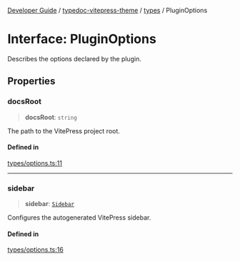 [Developer Guide](../../../README.md) / [typedoc-vitepress-theme](../../README.md) / [types](../README.md) / PluginOptions

# Interface: PluginOptions

Describes the options declared by the plugin.

## Properties

### docsRoot

> **docsRoot**: `string`

The path to the VitePress project root.

#### Defined in

[types/options.ts:11](https://github.com/typedoc2md/typedoc-plugin-markdown/blob/main/packages/typedoc-vitepress-theme/src/types/options.ts#L11)

***

### sidebar

> **sidebar**: [`Sidebar`](Sidebar.md)

Configures the autogenerated VitePress sidebar.

#### Defined in

[types/options.ts:16](https://github.com/typedoc2md/typedoc-plugin-markdown/blob/main/packages/typedoc-vitepress-theme/src/types/options.ts#L16)

